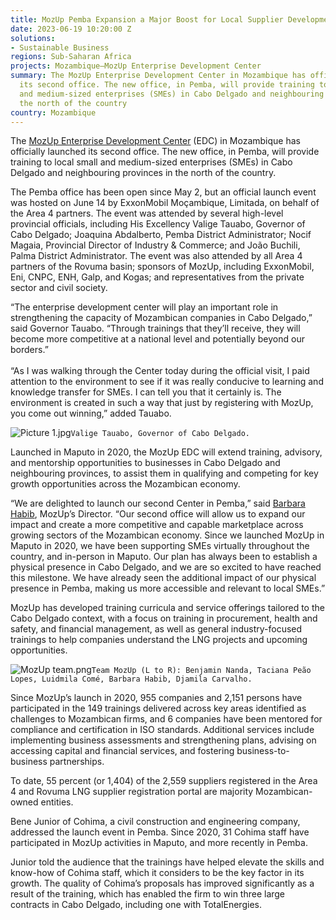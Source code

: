 ```yaml
---
title: MozUp Pemba Expansion a Major Boost for Local Supplier Development in Mozambique
date: 2023-06-19 10:20:00 Z
solutions:
- Sustainable Business
regions: Sub-Saharan Africa
projects: Mozambique—MozUp Enterprise Development Center
summary: The MozUp Enterprise Development Center in Mozambique has officially launched
  its second office. The new office, in Pemba, will provide training to local small
  and medium-sized enterprises (SMEs) in Cabo Delgado and neighbouring provinces in
  the north of the country
country: Mozambique
---
```


The [MozUp Enterprise Development Center](https://www.dai.com/our-work/projects/mozambique-enterprise-development-center) (EDC) in Mozambique has officially launched its second office. The new office, in Pemba, will provide training to local small and medium-sized enterprises (SMEs) in Cabo Delgado and neighbouring provinces in the north of the country.

The Pemba office has been open since May 2, but an official launch event was hosted on June 14 by ExxonMobil Moçambique, Limitada, on behalf of the Area 4 partners. The event was attended by several high-level provincial officials, including His Excellency Valige Tauabo, Governor of Cabo Delgado; Joaquina Abdalberto, Pemba District Administrator; Nocif Magaia, Provincial Director of Industry & Commerce; and João Buchili, Palma District Administrator. The event was also attended by all Area 4 partners of the Rovuma basin; sponsors of MozUp, including ExxonMobil, Eni, CNPC, ENH, Galp, and Kogas; and representatives from the private sector and civil society.

“The enterprise development center will play an important role in strengthening the capacity of Mozambican companies in Cabo Delgado,” said Governor Tauabo. “Through trainings that they’ll receive, they will become more competitive at a national level and potentially beyond our borders.”\
\
“As I was walking through the Center today during the official visit, I paid attention to the environment to see if it was really conducive to learning and knowledge transfer for SMEs. I can tell you that it certainly is. The environment is created in such a way that just by registering with MozUp, you come out winning,” added Tauabo.

![Picture 1.jpg](/uploads/Picture%201.jpg)`Valige Tauabo, Governor of Cabo Delgado.`

Launched in Maputo in 2020, the MozUp EDC will extend training, advisory, and mentorship opportunities to businesses in Cabo Delgado and neighbouring provinces, to assist them in qualifying and competing for key growth opportunities across the Mozambican economy.

“We are delighted to launch our second Center in Pemba,” said [Barbara Habib](https://www.dai.com/who-we-are/our-team/barbara-habib), MozUp’s Director. “Our second office will allow us to expand our impact and create a more competitive and capable marketplace across growing sectors of the Mozambican economy. Since we launched MozUp in Maputo in 2020, we have been supporting SMEs virtually throughout the country, and in-person in Maputo. Our plan has always been to establish a physical presence in Cabo Delgado, and we are so excited to have reached this milestone. We have already seen the additional impact of our physical presence in Pemba, making us more accessible and relevant to local SMEs.”

MozUp has developed training curricula and service offerings tailored to the Cabo Delgado context, with a focus on training in procurement, health and safety, and financial management, as well as general industry-focused trainings to help companies understand the LNG projects and upcoming opportunities.

![MozUp team.png](/uploads/MozUp%20team.png)`Team MozUp (L to R): Benjamin Nanda, Taciana Peão Lopes, Luidmila Comé, Barbara Habib, Djamila Carvalho.`

Since MozUp’s launch in 2020, 955 companies and 2,151 persons have participated in the 149 trainings delivered across key areas identified as challenges to Mozambican firms, and 6 companies have been mentored for compliance and certification in ISO standards. Additional services include implementing business assessments and strengthening plans, advising on accessing capital and financial services, and fostering business-to-business partnerships.

To date, 55 percent (or 1,404) of the 2,559 suppliers registered in the Area 4 and Rovuma LNG supplier registration portal are majority Mozambican-owned entities.

Bene Junior of Cohima, a civil construction and engineering company, addressed the launch event in Pemba. Since 2020, 31 Cohima staff have participated in MozUp activities in Maputo, and more recently in Pemba.

Junior told the audience that the trainings have helped elevate the skills and know-how of Cohima staff, which it considers to be the key factor in its growth. The quality of Cohima’s proposals has improved significantly as a result of the training, which has enabled the firm to win three large contracts in Cabo Delgado, including one with TotalEnergies.